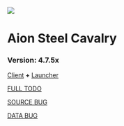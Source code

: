 ![](Image/anoha.png)

# Aion Steel Cavalry
### Version: 4.7.5x

[Client](https://www.aions-revenge.de/downloads/) **+** [Launcher](https://github.com/determinated/Aion-Emulator-4.7.5/blob/master/AC-Tools/No-IP/Launcher.rar)


[FULL TODO](https://github.com/determinated/Aion-Emulator-4.7.5/issues)

[SOURCE BUG](https://github.com/determinated/Aion-Emulator-4.7.5/issues?q=is%3Aopen+is%3Aissue+label%3A%22Source+Bug%22)

[DATA BUG](https://github.com/determinated/Aion-Emulator-4.7.5/issues?q=is%3Aopen+is%3Aissue+label%3A"Data+Bug")

